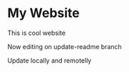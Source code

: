 # My Website

This is cool website

Now editing on update-readme branch

Update locally and remotelly
